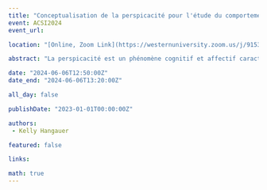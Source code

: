 ```yaml
---
title: "Conceptualisation de la perspicacité pour l'étude du comportement informationnel des doctorants"
event: ACSI2024
event_url:

location: "[Online, Zoom Link](https://westernuniversity.zoom.us/j/91531028175)"

abstract: "La perspicacité est un phénomène cognitif et affectif caractérisé par une prise de conscience soudaine et un affect positif. Bien que le phénomène de perspicacité soit largement étudié en psychologie, peu de chercheurs en BSI ont pris ce sujet au sérieux. Cette présentation rend compte de l’étude exploratoire de l’auteur sur les expériences d’insight chez les doctorants et détaille les défis liés à l’opérationnalisation de l’insight dans ce contexte. Un argument sera avancé en faveur de l’utilité du travail de Howard Gruber pour fournir des conseils pratiques pour la conceptualisation des expériences de perspicacité des étudiants."

date: "2024-06-06T12:50:00Z"
date_end: "2024-06-06T13:20:00Z"

all_day: false

publishDate: "2023-01-01T00:00:00Z"

authors:
 - Kelly Hangauer

featured: false

links:

math: true
---
```




